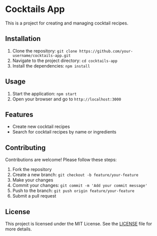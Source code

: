 # Cocktails App

This is a project for creating and managing cocktail recipes.

## Installation

1. Clone the repository: `git clone https://github.com/your-username/cocktails-app.git`
2. Navigate to the project directory: `cd cocktails-app`
3. Install the dependencies: `npm install`

## Usage

1. Start the application: `npm start`
2. Open your browser and go to `http://localhost:3000`

## Features

- Create new cocktail recipes
- Search for cocktail recipes by name or ingredients

## Contributing

Contributions are welcome! Please follow these steps:

1. Fork the repository
2. Create a new branch: `git checkout -b feature/your-feature`
3. Make your changes
4. Commit your changes: `git commit -m 'Add your commit message'`
5. Push to the branch: `git push origin feature/your-feature`
6. Submit a pull request

## License

This project is licensed under the MIT License. See the [LICENSE](LICENSE) file for more details.
